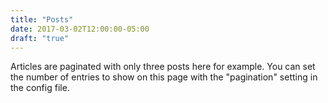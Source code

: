 ```yaml
---
title: "Posts"
date: 2017-03-02T12:00:00-05:00
draft: "true"
---
```

Articles are paginated with only three posts here for example. You can set the number of entries to show on this page with the "pagination" setting in the config file.
